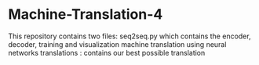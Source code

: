 # Machine-Translation-4

This repository contains two files:
seq2seq.py which contains the encoder, decoder, training and visualization machine translation using neural networks
translations : contains our best possible translation
